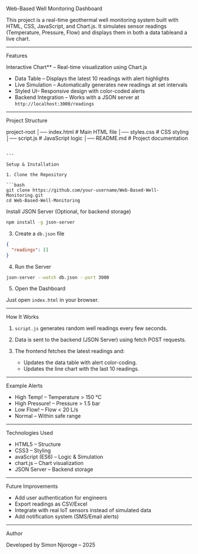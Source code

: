  Web-Based Well Monitoring Dashboard

This project is a real-time geothermal well monitoring system built with HTML, CSS, JavaScript, and Chart.js.
It simulates sensor readings (Temperature, Pressure, Flow) and displays them in both a data tableand a live chart.

---

Features

Interactive Chart** – Real-time visualization using Chart.js
* Data Table – Displays the latest 10 readings with alert highlights
* Live Simulation – Automatically generates new readings at set intervals
*  Styled UI– Responsive design with color-coded alerts
* Backend Integration  – Works with a JSON server at `http://localhost:3000/readings`

---

Project Structure


project-root
│── index.html       # Main HTML file
│── styles.css       # CSS styling
│── script.js        # JavaScript logic
│── README.md        # Project documentation
```

---

Setup & Installation

1. Clone the Repository

```bash
git clone https://github.com/your-username/Web-Based-Well-Monitoring.git
cd Web-Based-Well-Monitoring
```

Install JSON Server (Optional, for backend storage)

```bash
npm install -g json-server
```

3. Create a `db.json` file

```json
{
  "readings": []
}
```

4. Run the Server

```bash
json-server --watch db.json --port 3000
```

5. Open the Dashboard

Just open `index.html` in your browser.

---

How It Works

1. `script.js` generates random well readings every few seconds.
2. Data is sent to the backend (JSON Server) using fetch POST requests.
3. The frontend fetches the latest readings and:

   * Updates the data table with alert color-coding.
   * Updates the line chart with the last 10 readings.

---
 Example Alerts

* High Temp! – Temperature > 150 °C
* High Pressure! – Pressure > 1.5 bar
* Low Flow! – Flow < 20 L/s
* Normal – Within safe range

---

Technologies Used

* HTML5 – Structure
* CSS3 – Styling
* avaScript (ES6) – Logic & Simulation
* chart.js – Chart visualization
* JSON Server – Backend storage

---

Future Improvements

* Add user authentication for engineers
* Export readings as CSV/Excel
* Integrate with real IoT sensors instead of simulated data
* Add notification system (SMS/Email alerts)

---

Author

Developed by Simon Njoroge – 2025
